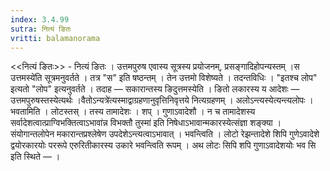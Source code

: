```yaml
---
index: 3.4.99
sutra: नित्यं ङितः
vritti: balamanorama
---
```


<<नित्यं ङितः>> - नित्यं ङितः । उत्तमपुरुष एवास्य सूत्रस्य प्रयोजनम्, प्रसङ्गादिहोपन्यस्तम् ।स उत्तमस्ये॑ति सूत्रमनुवर्तते । तत्र "स" इति षष्ठन्तम् । तेन उत्तमो विशेष्यते । तदन्तविधिः । "इतश्च लोप" इत्यतो "लोप" इत्यनुवर्तते । तदाह — सकारान्तस्य ङिदुत्तमस्येति । ङितो लकारस्य य आदेशः — उत्तमपुरुषस्तस्येत्यर्थः ।वैतोऽन्यत्रे॑त्यस्माद्वाग्रहणानुवृत्तिनिवृत्तये नित्यग्रहणम् । अलोऽन्त्यस्येत्यन्त्यलोपः । भवतामिति । लोटस्तस् । तस्य तामादेशः । शप् । गुणाऽवादेशौ । न च तामादेशस्य सर्वादेशत्वात्प्राग्विभक्तित्वाऽभावा॑न्न विभक्तौ तुस्मा॑ इति निषेधाऽभावान्मकारस्येत्संज्ञा शङ्क्या । संयोगान्तलोपेन मकारान्तप्रश्लेषेण उपदेशेऽन्त्यत्वाऽभावात् । भवन्त्विति । लोटो रेझन्तादेशे शिपि गुणेऽवादेशे द्वयोरकारयोः पररूपे एरुरितीकारस्य उकारे भवन्त्विति रूपम् । अथ लोटः सिपि शपि गुणाऽवादेशयोः भव सि इति स्थिते —  ।
